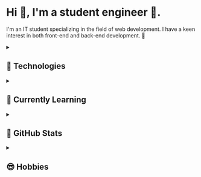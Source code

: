 # Hi 👋, I'm a student engineer 🔰. 

I'm an IT student specializing in the field of web development. I have a keen interest in both front-end and back-end development. 🚀

<details>
<summary><h2>🥰 Technologies</h2></summary>
  
### 🎨 Frontend Skills
[![Front End](https://skillicons.dev/icons?i=html,css,sass,tailwind,js,ts,react,nextjs,astro,threejs,apollo)](https://skillicons.dev)

### 🖥️ Backend Skills
[![Back End](https://skillicons.dev/icons?i=rails,go,graphql,firebase,supabase)](https://skillicons.dev)

### 🛠️ Tools & Services
[![Tools](https://skillicons.dev/icons?i=vercel,azure,idea,github,docker,figma,ai,ps,md)](https://skillicons.dev)

</details>
<details>
<summary><h2>🤩 Currently Learning</h2></summary>

### Navigating the Intricacies of the Web 🕸️

My fascination lies heavily in the intricate workings of the web. From front-end to back-end, each aspect of web development presents a unique challenge and opportunity for learning. With emerging Web 3.0 technologies and the constant evolution of programming languages, my interests remain anchored in exploring the limitless potential of the digital web space..<br />

- 🎓 My main focus currently is on [Next.js](https://nextjs.org/) and [Go](https://golang.org/).
- 🕸️ I'm also exploring the domain of Web 3.0.
- 🤝 Gaining more experience in team development.
- ☁️ Curious about cloud services and interested in exploring web applications development using AI services provided by [Azure](https://azure.microsoft.com/).
  
</details>
<details>
<summary><h2>🧐 GitHub Stats</h2></summary>

<p align="center"> 
  <img alt="Top Langs" height="200px" src="https://github-readme-stats.vercel.app/api/top-langs/?username=R1013-T&layout=compact&show_icons=true&theme=transparent&hide_border=true&title_color=d7e6ef&text_color=407e87&langs_count=10" />
  <img alt="github stats" height="200px" src="https://github-readme-stats.vercel.app/api?username=R1013-T&theme=transparent&show_icons=true&custom_title=GitHub&nbsp;Stats&hide_border=true&title_color=d7e6ef&text_color=407e87&text_bold=false&include_all_commits=true&ring_color=236feb&icon_color=0679c2" />
</p>

</details>

<details>
<summary><h2>😎 Hobbies</h2></summary>
  
### Valuing Private Time as a Gateway for Learning 📚

I believe that our hobbies and how we spend our private time can significantly contribute to our learning journey. The experiences I gain from travelling or the perspectives I acquire from a good read often provide invaluable insights that enhance my understanding and approach to development.

- 🌍 I love travelling and exploring new places. Each journey brings me new perspectives and experiences.
- 🛍️ Shopping is another hobby I enjoy, as it allows me to stay updated with the latest trends and technology.
- 📚 I'm fond of reading books. However, they seem to double as a sleeping aid, as I often find myself drifting off mid-chapter!
- 🏂 When it's winter, you can often find me snowboarding. The thrill and excitement of this sport keep me looking forward to every winter season.

</details>
